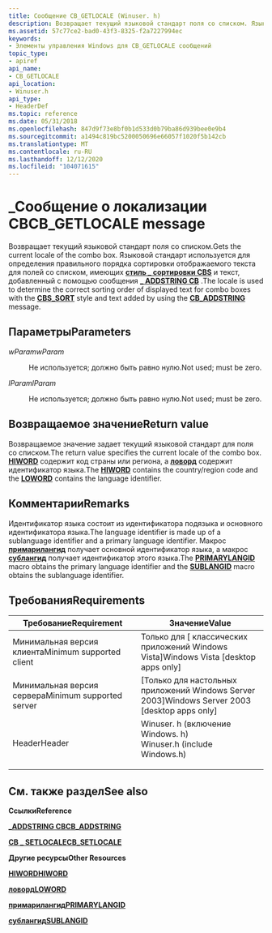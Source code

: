 ```yaml
---
title: Сообщение CB_GETLOCALE (Winuser. h)
description: Возвращает текущий языковой стандарт поля со списком. Языковой стандарт используется для определения правильного порядка сортировки отображаемого текста для полей со списком, имеющих \_ стиль сортировки CBS и текст, добавленный с помощью \_ сообщения ADDSTRING CB.
ms.assetid: 57c77ce2-bad0-43f3-8325-f2a7227994ec
keywords:
- Элементы управления Windows для CB_GETLOCALE сообщений
topic_type:
- apiref
api_name:
- CB_GETLOCALE
api_location:
- Winuser.h
api_type:
- HeaderDef
ms.topic: reference
ms.date: 05/31/2018
ms.openlocfilehash: 847d9f73e8bf0b1d533d0b79ba86d939bee0e9b4
ms.sourcegitcommit: a1494c819bc5200050696e66057f1020f5b142cb
ms.translationtype: MT
ms.contentlocale: ru-RU
ms.lasthandoff: 12/12/2020
ms.locfileid: "104071615"
---
```

# <a name="cb_getlocale-message"></a><span data-ttu-id="90100-105">\_Сообщение о локализации CB</span><span class="sxs-lookup"><span data-stu-id="90100-105">CB\_GETLOCALE message</span></span>

<span data-ttu-id="90100-106">Возвращает текущий языковой стандарт поля со списком.</span><span class="sxs-lookup"><span data-stu-id="90100-106">Gets the current locale of the combo box.</span></span> <span data-ttu-id="90100-107">Языковой стандарт используется для определения правильного порядка сортировки отображаемого текста для полей со списком, имеющих [**стиль \_ сортировки CBS**](combo-box-styles.md) и текст, добавленный с помощью сообщения [**\_ ADDSTRING CB**](cb-addstring.md) .</span><span class="sxs-lookup"><span data-stu-id="90100-107">The locale is used to determine the correct sorting order of displayed text for combo boxes with the [**CBS\_SORT**](combo-box-styles.md) style and text added by using the [**CB\_ADDSTRING**](cb-addstring.md) message.</span></span>

## <a name="parameters"></a><span data-ttu-id="90100-108">Параметры</span><span class="sxs-lookup"><span data-stu-id="90100-108">Parameters</span></span>

<dl> <dt>

<span data-ttu-id="90100-109">*wParam*</span><span class="sxs-lookup"><span data-stu-id="90100-109">*wParam*</span></span> 
</dt> <dd>

<span data-ttu-id="90100-110">Не используется; должно быть равно нулю.</span><span class="sxs-lookup"><span data-stu-id="90100-110">Not used; must be zero.</span></span>

</dd> <dt>

<span data-ttu-id="90100-111">*lParam*</span><span class="sxs-lookup"><span data-stu-id="90100-111">*lParam*</span></span> 
</dt> <dd>

<span data-ttu-id="90100-112">Не используется; должно быть равно нулю.</span><span class="sxs-lookup"><span data-stu-id="90100-112">Not used; must be zero.</span></span>

</dd> </dl>

## <a name="return-value"></a><span data-ttu-id="90100-113">Возвращаемое значение</span><span class="sxs-lookup"><span data-stu-id="90100-113">Return value</span></span>

<span data-ttu-id="90100-114">Возвращаемое значение задает текущий языковой стандарт для поля со списком.</span><span class="sxs-lookup"><span data-stu-id="90100-114">The return value specifies the current locale of the combo box.</span></span> <span data-ttu-id="90100-115">[**HIWORD**](/previous-versions/windows/desktop/legacy/ms632657(v=vs.85)) содержит код страны или региона, а [**ловорд**](/previous-versions/windows/desktop/legacy/ms632659(v=vs.85)) содержит идентификатор языка.</span><span class="sxs-lookup"><span data-stu-id="90100-115">The [**HIWORD**](/previous-versions/windows/desktop/legacy/ms632657(v=vs.85)) contains the country/region code and the [**LOWORD**](/previous-versions/windows/desktop/legacy/ms632659(v=vs.85)) contains the language identifier.</span></span>

## <a name="remarks"></a><span data-ttu-id="90100-116">Комментарии</span><span class="sxs-lookup"><span data-stu-id="90100-116">Remarks</span></span>

<span data-ttu-id="90100-117">Идентификатор языка состоит из идентификатора подязыка и основного идентификатора языка.</span><span class="sxs-lookup"><span data-stu-id="90100-117">The language identifier is made up of a sublanguage identifier and a primary language identifier.</span></span> <span data-ttu-id="90100-118">Макрос [**примарилангид**](/windows/desktop/api/winnt/nf-winnt-primarylangid) получает основной идентификатор языка, а макрос [**сублангид**](/windows/desktop/api/winnt/nf-winnt-sublangid) получает идентификатор этого языка.</span><span class="sxs-lookup"><span data-stu-id="90100-118">The [**PRIMARYLANGID**](/windows/desktop/api/winnt/nf-winnt-primarylangid) macro obtains the primary language identifier and the [**SUBLANGID**](/windows/desktop/api/winnt/nf-winnt-sublangid) macro obtains the sublanguage identifier.</span></span>

## <a name="requirements"></a><span data-ttu-id="90100-119">Требования</span><span class="sxs-lookup"><span data-stu-id="90100-119">Requirements</span></span>



| <span data-ttu-id="90100-120">Требование</span><span class="sxs-lookup"><span data-stu-id="90100-120">Requirement</span></span> | <span data-ttu-id="90100-121">Значение</span><span class="sxs-lookup"><span data-stu-id="90100-121">Value</span></span> |
|-------------------------------------|----------------------------------------------------------------------------------------------------------|
| <span data-ttu-id="90100-122">Минимальная версия клиента</span><span class="sxs-lookup"><span data-stu-id="90100-122">Minimum supported client</span></span><br/> | <span data-ttu-id="90100-123">Только для \[ классических приложений Windows Vista\]</span><span class="sxs-lookup"><span data-stu-id="90100-123">Windows Vista \[desktop apps only\]</span></span><br/>                                                           |
| <span data-ttu-id="90100-124">Минимальная версия сервера</span><span class="sxs-lookup"><span data-stu-id="90100-124">Minimum supported server</span></span><br/> | <span data-ttu-id="90100-125">\[Только для настольных приложений Windows Server 2003\]</span><span class="sxs-lookup"><span data-stu-id="90100-125">Windows Server 2003 \[desktop apps only\]</span></span><br/>                                                     |
| <span data-ttu-id="90100-126">Header</span><span class="sxs-lookup"><span data-stu-id="90100-126">Header</span></span><br/>                   | <dl> <span data-ttu-id="90100-127"><dt>Winuser. h (включение Windows. h)</dt></span><span class="sxs-lookup"><span data-stu-id="90100-127"><dt>Winuser.h (include Windows.h)</dt></span></span> </dl> |



## <a name="see-also"></a><span data-ttu-id="90100-128">См. также раздел</span><span class="sxs-lookup"><span data-stu-id="90100-128">See also</span></span>

<dl> <dt>

<span data-ttu-id="90100-129">**Ссылки**</span><span class="sxs-lookup"><span data-stu-id="90100-129">**Reference**</span></span>
</dt> <dt>

[<span data-ttu-id="90100-130">**\_ADDSTRING CB**</span><span class="sxs-lookup"><span data-stu-id="90100-130">**CB\_ADDSTRING**</span></span>](cb-addstring.md)
</dt> <dt>

[<span data-ttu-id="90100-131">**CB \_ SETLOCALE**</span><span class="sxs-lookup"><span data-stu-id="90100-131">**CB\_SETLOCALE**</span></span>](cb-setlocale.md)
</dt> <dt>

<span data-ttu-id="90100-132">**Другие ресурсы**</span><span class="sxs-lookup"><span data-stu-id="90100-132">**Other Resources**</span></span>
</dt> <dt>

<span data-ttu-id="90100-133">[**HIWORD**](/previous-versions/windows/desktop/legacy/ms632657(v=vs.85))</span><span class="sxs-lookup"><span data-stu-id="90100-133">[**HIWORD**](/previous-versions/windows/desktop/legacy/ms632657(v=vs.85))</span></span>
</dt> <dt>

<span data-ttu-id="90100-134">[**ловорд**](/previous-versions/windows/desktop/legacy/ms632659(v=vs.85))</span><span class="sxs-lookup"><span data-stu-id="90100-134">[**LOWORD**](/previous-versions/windows/desktop/legacy/ms632659(v=vs.85))</span></span>
</dt> <dt>

[<span data-ttu-id="90100-135">**примарилангид**</span><span class="sxs-lookup"><span data-stu-id="90100-135">**PRIMARYLANGID**</span></span>](/windows/desktop/api/winnt/nf-winnt-primarylangid)
</dt> <dt>

[<span data-ttu-id="90100-136">**сублангид**</span><span class="sxs-lookup"><span data-stu-id="90100-136">**SUBLANGID**</span></span>](/windows/desktop/api/winnt/nf-winnt-sublangid)
</dt> </dl>

 

